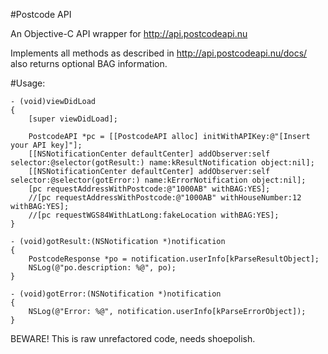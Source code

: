 #Postcode API

An Objective-C API wrapper for http://api.postcodeapi.nu

Implements all methods as described in http://api.postcodeapi.nu/docs/ also returns optional BAG information.

#Usage:
```
- (void)viewDidLoad
{
	[super viewDidLoad];

	PostcodeAPI *pc = [[PostcodeAPI alloc] initWithAPIKey:@"[Insert your API key]"];
	[[NSNotificationCenter defaultCenter] addObserver:self selector:@selector(gotResult:) name:kResultNotification object:nil];
	[[NSNotificationCenter defaultCenter] addObserver:self selector:@selector(gotError:) name:kErrorNotification object:nil];
  	[pc requestAddressWithPostcode:@"1000AB" withBAG:YES];
	//[pc requestAddressWithPostcode:@"1000AB" withHouseNumber:12 withBAG:YES];
	//[pc requestWGS84WithLatLong:fakeLocation withBAG:YES];
}

- (void)gotResult:(NSNotification *)notification
{
	PostcodeResponse *po = notification.userInfo[kParseResultObject];
	NSLog(@"po.description: %@", po);
}

- (void)gotError:(NSNotification *)notification
{
	NSLog(@"Error: %@", notification.userInfo[kParseErrorObject]);
}
```

BEWARE!
This is raw unrefactored code, needs shoepolish.
